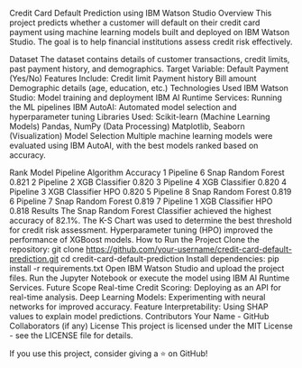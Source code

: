 Credit Card Default Prediction using IBM Watson Studio
Overview
This project predicts whether a customer will default on their credit card payment using machine learning models built and deployed on IBM Watson Studio. The goal is to help financial institutions assess credit risk effectively.

Dataset
The dataset contains details of customer transactions, credit limits, past payment history, and demographics.
Target Variable: Default Payment (Yes/No)
Features Include:
Credit limit
Payment history
Bill amount
Demographic details (age, education, etc.)
Technologies Used
IBM Watson Studio: Model training and deployment
IBM AI Runtime Services: Running the ML pipelines
IBM AutoAI: Automated model selection and hyperparameter tuning
Libraries Used:
Scikit-learn (Machine Learning Models)
Pandas, NumPy (Data Processing)
Matplotlib, Seaborn (Visualization)
Model Selection
Multiple machine learning models were evaluated using IBM AutoAI, with the best models ranked based on accuracy.

Rank	Model Pipeline	Algorithm	Accuracy
1	Pipeline 6	Snap Random Forest	0.821
2	Pipeline 2	XGB Classifier	0.820
3	Pipeline 4	XGB Classifier	0.820
4	Pipeline 3	XGB Classifier HPO	0.820
5	Pipeline 8	Snap Random Forest	0.819
6	Pipeline 7	Snap Random Forest	0.819
7	Pipeline 1	XGB Classifier HPO	0.818
Results
The Snap Random Forest Classifier achieved the highest accuracy of 82.1%.
The K-S Chart was used to determine the best threshold for credit risk assessment.
Hyperparameter tuning (HPO) improved the performance of XGBoost models.
How to Run the Project
Clone the repository:
git clone https://github.com/your-username/credit-card-default-prediction.git
cd credit-card-default-prediction
Install dependencies:
pip install -r requirements.txt
Open IBM Watson Studio and upload the project files.
Run the Jupyter Notebook or execute the model using IBM AI Runtime Services.
Future Scope
Real-time Credit Scoring: Deploying as an API for real-time analysis.
Deep Learning Models: Experimenting with neural networks for improved accuracy.
Feature Interpretability: Using SHAP values to explain model predictions.
Contributors
Your Name - GitHub
Collaborators (if any)
License
This project is licensed under the MIT License - see the LICENSE file for details.

If you use this project, consider giving a ⭐ on GitHub!
